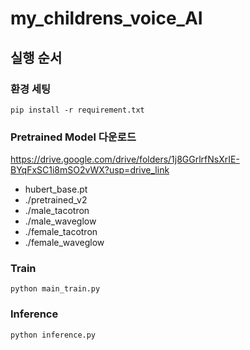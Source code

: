 # my_childrens_voice_AI

## 실행 순서

### 환경 세팅
```
pip install -r requirement.txt
```
### Pretrained Model 다운로드
https://drive.google.com/drive/folders/1j8GGrlrfNsXrIE-BYqFxSC1i8mSO2vWX?usp=drive_link
+ hubert_base.pt
+ ./pretrained_v2
+ ./male_tacotron
+ ./male_waveglow
+ ./female_tacotron
+ ./female_waveglow

### Train
```
python main_train.py
```
### Inference
```
python inference.py
```
